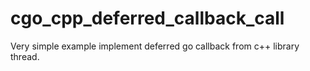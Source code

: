 # cgo_cpp_deferred_callback_call
Very simple example implement deferred go callback from c++ library thread.
